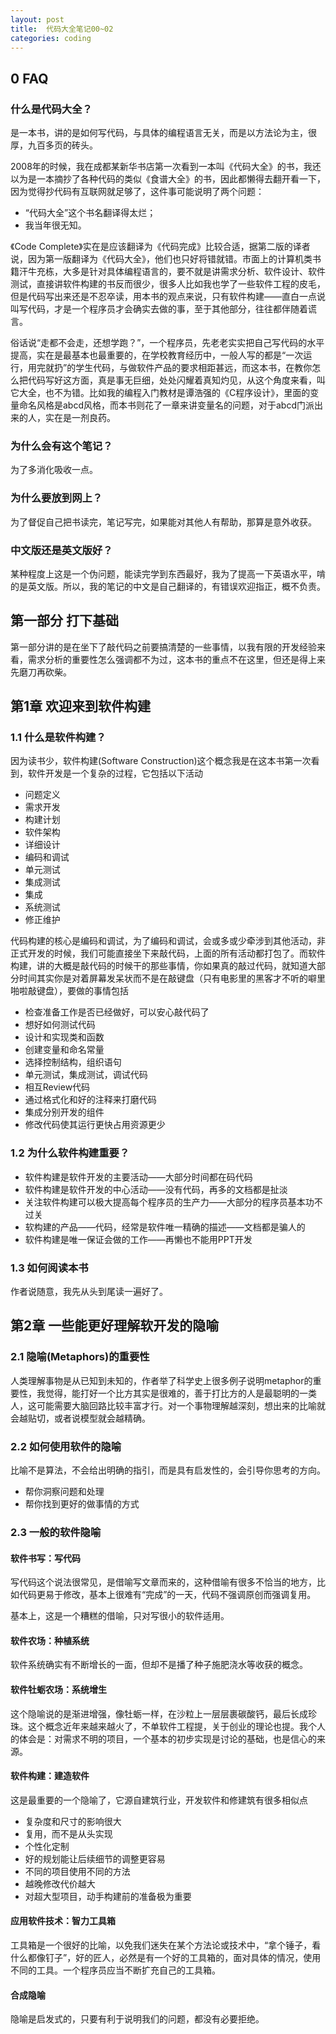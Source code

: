 ```yaml
---
layout: post
title:  代码大全笔记00~02
categories: coding
---
```

## 0 FAQ

### 什么是代码大全？

是一本书，讲的是如何写代码，与具体的编程语言无关，而是以方法论为主，很厚，九百多页的砖头。

2008年的时候，我在成都某新华书店第一次看到一本叫《代码大全》的书，我还以为是一本摘抄了各种代码的类似《食谱大全》的书，因此都懒得去翻开看一下，因为觉得抄代码有互联网就足够了，这件事可能说明了两个问题：

- “代码大全”这个书名翻译得太烂；
- 我当年很无知。

《Code Complete》实在是应该翻译为《代码完成》比较合适，据第二版的译者说，因为第一版翻译为《代码大全》，他们也只好将错就错。市面上的计算机类书籍汗牛充栋，大多是针对具体编程语言的，要不就是讲需求分析、软件设计、软件测试，直接讲软件构建的书反而很少，很多人比如我也学了一些软件工程的皮毛，但是代码写出来还是不忍卒读，用本书的观点来说，只有软件构建——直白一点说叫写代码，才是一个程序员才会确实去做的事，至于其他部分，往往都伴随着谎言。

俗话说“走都不会走，还想学跑？”，一个程序员，先老老实实把自己写代码的水平提高，实在是最基本也最重要的，在学校教育经历中，一般人写的都是“一次运行，用完就扔”的学生代码，与做软件产品的要求相距甚远，而这本书，在教你怎么把代码写好这方面，真是事无巨细，处处闪耀着真知灼见，从这个角度来看，叫它大全，也不为错。比如我的编程入门教材是谭浩强的《C程序设计》，里面的变量命名风格是abcd风格，而本书则花了一章来讲变量名的问题，对于abcd门派出来的人，实在是一剂良药。

### 为什么会有这个笔记？

为了多消化吸收一点。

### 为什么要放到网上？

为了督促自己把书读完，笔记写完，如果能对其他人有帮助，那算是意外收获。

### 中文版还是英文版好？

某种程度上这是一个伪问题，能读完学到东西最好，我为了提高一下英语水平，啃的是英文版。所以，我的笔记的中文是自己翻译的，有错误欢迎指正，概不负责。

## 第一部分 打下基础

第一部分讲的是在坐下了敲代码之前要搞清楚的一些事情，以我有限的开发经验来看，需求分析的重要性怎么强调都不为过，这本书的重点不在这里，但还是得上来先磨刀再砍柴。

## 第1章 欢迎来到软件构建

### 1.1 什么是软件构建？

因为读书少，软件构建(Software Construction)这个概念我是在这本书第一次看到，软件开发是一个复杂的过程，它包括以下活动

- 问题定义
- 需求开发
- 构建计划
- 软件架构
- 详细设计
- 编码和调试
- 单元测试
- 集成测试
- 集成
- 系统测试
- 修正维护

代码构建的核心是编码和调试，为了编码和调试，会或多或少牵涉到其他活动，非正式开发的时候，我们可能直接坐下来敲代码，上面的所有活动都打包了。而软件构建，讲的大概是敲代码的时候干的那些事情，你如果真的敲过代码，就知道大部分时间其实你是对着屏幕发呆状而不是在敲键盘（只有电影里的黑客才不听的噼里啪啦敲键盘），要做的事情包括

- 检查准备工作是否已经做好，可以安心敲代码了
- 想好如何测试代码
- 设计和实现类和函数
- 创建变量和命名常量
- 选择控制结构，组织语句
- 单元测试，集成测试，调试代码
- 相互Review代码
- 通过格式化和好的注释来打磨代码
- 集成分别开发的组件
- 修改代码使其运行更快占用资源更少

### 1.2 为什么软件构建重要？

- 软件构建是软件开发的主要活动——大部分时间都在码代码
- 软件构建是软件开发的中心活动——没有代码，再多的文档都是扯淡
- 关注软件构建可以极大提高每个程序员的生产力——大部分的程序员基本功不过关
- 软构建的产品——代码，经常是软件唯一精确的描述——文档都是骗人的
- 软件构建是唯一保证会做的工作——再懒也不能用PPT开发

### 1.3 如何阅读本书

作者说随意，我先从头到尾读一遍好了。

## 第2章 一些能更好理解软开发的隐喻

### 2.1 隐喻(Metaphors)的重要性

人类理解事物是从已知到未知的，作者举了科学史上很多例子说明metaphor的重要性，我觉得，能打好一个比方其实是很难的，善于打比方的人是最聪明的一类人，这可能需要大脑回路比较丰富才行。对一个事物理解越深刻，想出来的比喻就会越贴切，或者说模型就会越精确。

### 2.2 如何使用软件的隐喻

比喻不是算法，不会给出明确的指引，而是具有启发性的，会引导你思考的方向。

- 帮你洞察问题和处理
- 帮你找到更好的做事情的方式

### 2.3 一般的软件隐喻

#### 软件书写：写代码

写代码这个说法很常见，是借喻写文章而来的，这种借喻有很多不恰当的地方，比如代码更易于修改，基本上很难有“完成”的一天，代码不强调原创而强调复用。

基本上，这是一个糟糕的借喻，只对写很小的软件适用。

#### 软件农场：种植系统

软件系统确实有不断增长的一面，但却不是播了种子施肥浇水等收获的概念。

#### 软件牡蛎农场：系统增生

这个隐喻说的是渐进增强，像牡蛎一样，在沙粒上一层层裹碳酸钙，最后长成珍珠。这个概念近年来越来越火了，不单软件工程提，关于创业的理论也提。我个人的体会是：对需求不明的项目，一个基本的初步实现是讨论的基础，也是信心的来源。

#### 软件构建：建造软件

这是最重要的一个隐喻了，它源自建筑行业，开发软件和修建筑有很多相似点

- 复杂度和尺寸的影响很大
- 复用，而不是从头实现
- 个性化定制
- 好的规划能让后续细节的调整更容易
- 不同的项目使用不同的方法
- 越晚修改代价越大
- 对超大型项目，动手构建前的准备极为重要

#### 应用软件技术：智力工具箱

工具箱是一个很好的比喻，以免我们迷失在某个方法论或技术中，“拿个锤子，看什么都像钉子”，好的匠人，必然是有一个好的工具箱的，面对具体的情况，使用不同的工具。一个程序员应当不断扩充自己的工具箱。

#### 合成隐喻

隐喻是启发式的，只要有利于说明我们的问题，都没有必要拒绝。